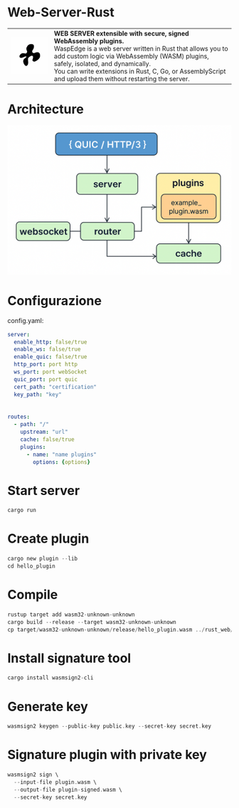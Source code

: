 # Web-Server-Rust


<table align="center">
  <tr>
    <td><img src="./images/logoWebServer.png" alt="logo" width="250"/></td>
    <td>
      <b>WEB SERVER extensible with secure, signed WebAssembly plugins.</b><br>
      WaspEdge is a web server written in Rust that allows you to add custom logic via WebAssembly (WASM) plugins, safely, isolated, and dynamically.<br>
      You can write extensions in Rust, C, Go, or AssemblyScript and upload them without restarting the server.
    </td>
  </tr>
</table>

# Architecture

![schema](./images/schema.png)


# Configurazione
config.yaml:
```yaml
server:
  enable_http: false/true
  enable_ws: false/true
  enable_quic: false/true
  http_port: port http
  ws_port: port webSocket
  quic_port: port quic
  cert_path: "certification"
  key_path: "key"


routes:
  - path: "/"
    upstream: "url"
    cache: false/true
    plugins:
      - name: "name plugins"
        options: {options}

```


# Start server
```rust
cargo run

```

# Create plugin
```rust
cargo new plugin --lib
cd hello_plugin
```

# Compile
```rust
rustup target add wasm32-unknown-unknown
cargo build --release --target wasm32-unknown-unknown
cp target/wasm32-unknown-unknown/release/hello_plugin.wasm ../rust_web/plugins/
```

# Install signature tool
```rust
cargo install wasmsign2-cli
```

# Generate key
```rust
wasmsign2 keygen --public-key public.key --secret-key secret.key
```

# Signature plugin with private key
```rust
wasmsign2 sign \
  --input-file plugin.wasm \
  --output-file plugin-signed.wasm \
  --secret-key secret.key
```


